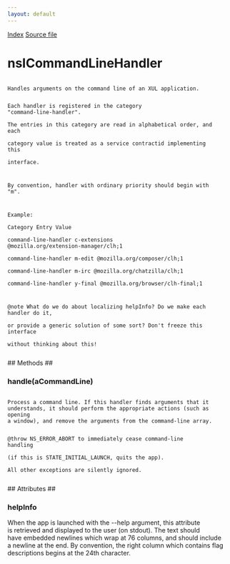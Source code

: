 ```yaml
---
layout: default
---
```

<div id='links'><a href="../index.html">Index</a>
<a href="http://dxr.mozilla.org/mozilla-central/source/toolkit/components/commandlines/nsICommandLineHandler.idl">Source file</a>
</div>

# nsICommandLineHandler #
<code>  
Handles arguments on the command line of an XUL application.  
  
Each handler is registered in the category "command-line-handler".  
The entries in this category are read in alphabetical order, and each  
category value is treated as a service contractid implementing this  
interface.  
  
By convention, handler with ordinary priority should begin with "m".  
  
Example:  
Category             Entry          Value  
command-line-handler c-extensions   @mozilla.org/extension-manager/clh;1  
command-line-handler m-edit         @mozilla.org/composer/clh;1  
command-line-handler m-irc          @mozilla.org/chatzilla/clh;1  
command-line-handler y-final        @mozilla.org/browser/clh-final;1  
  
@note What do we do about localizing helpInfo? Do we make each handler do it,  
      or provide a generic solution of some sort? Don't freeze this interface  
      without thinking about this!  
  
</code>
## Methods ##

### handle(aCommandLine) ###
<code>  
Process a command line. If this handler finds arguments that it  
understands, it should perform the appropriate actions (such as opening  
a window), and remove the arguments from the command-line array.  
  
@throw NS_ERROR_ABORT to immediately cease command-line handling  
       (if this is STATE_INITIAL_LAUNCH, quits the app).  
       All other exceptions are silently ignored.  
  
</code>
## Attributes ##

### helpInfo ###
  
When the app is launched with the --help argument, this attribute  
is retrieved and displayed to the user (on stdout). The text should  
have embedded newlines which wrap at 76 columns, and should include  
a newline at the end. By convention, the right column which contains flag  
descriptions begins at the 24th character.  
  
